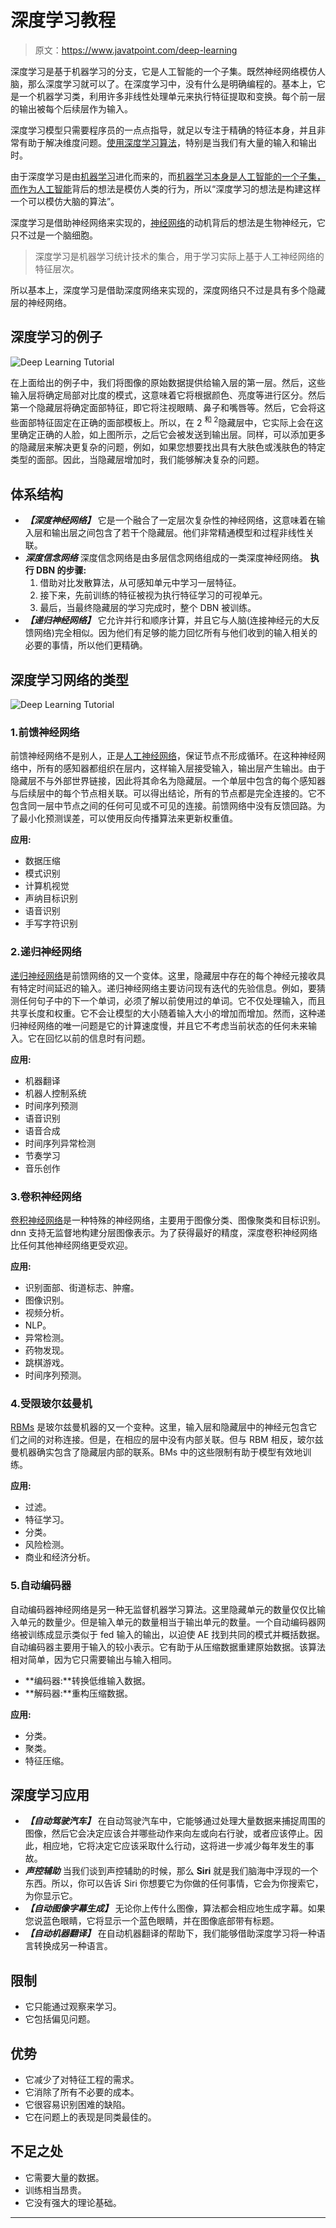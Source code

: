 # 深度学习教程

> 原文：<https://www.javatpoint.com/deep-learning>

深度学习是基于机器学习的分支，它是人工智能的一个子集。既然神经网络模仿人脑，那么深度学习就可以了。在深度学习中，没有什么是明确编程的。基本上，它是一个机器学习类，利用许多非线性处理单元来执行特征提取和变换。每个前一层的输出被每个后续层作为输入。

深度学习模型只需要程序员的一点点指导，就足以专注于精确的特征本身，并且非常有助于解决维度问题。[使用深度学习算法](deep-learning-algorithms)，特别是当我们有大量的输入和输出时。

由于深度学习是由[机器学习](https://www.javatpoint.com/machine-learning)进化而来的，而[机器学习本身是人工智能的一个子集，而作为](https://www.javatpoint.com/machine-learning)[人工智能](https://www.javatpoint.com/artificial-intelligence-tutorial)背后的想法是模仿人类的行为，所以“深度学习的想法是构建这样一个可以模仿大脑的算法”。

深度学习是借助神经网络来实现的，[神经网络](https://www.javatpoint.com/artificial-neural-network)的动机背后的想法是生物神经元，它只不过是一个脑细胞。

> 深度学习是机器学习统计技术的集合，用于学习实际上基于人工神经网络的特征层次。

所以基本上，深度学习是借助深度网络来实现的，深度网络只不过是具有多个隐藏层的神经网络。

## 深度学习的例子

![Deep Learning Tutorial](img/eb2c5278cc1ab5ecc553c4f8ec3bf52c.png)

在上面给出的例子中，我们将图像的原始数据提供给输入层的第一层。然后，这些输入层将确定局部对比度的模式，这意味着它将根据颜色、亮度等进行区分。然后第一个隐藏层将确定面部特征，即它将注视眼睛、鼻子和嘴唇等。然后，它会将这些面部特征固定在正确的面部模板上。所以，在 2 <sup>和 2</sup>隐藏层中，它实际上会在这里确定正确的人脸，如上图所示，之后它会被发送到输出层。同样，可以添加更多的隐藏层来解决更复杂的问题，例如，如果您想要找出具有大肤色或浅肤色的特定类型的面部。因此，当隐藏层增加时，我们能够解决复杂的问题。

## 体系结构

*   ***【深度神经网络】***
    它是一个融合了一定层次复杂性的神经网络，这意味着在输入层和输出层之间包含了若干个隐藏层。他们非常精通模型和过程非线性关联。
*   ***深度信念网络***
    深度信念网络是由多层信念网络组成的一类深度神经网络。
    **执行 DBN 的步骤:**
    1.  借助对比发散算法，从可感知单元中学习一层特征。
    2.  接下来，先前训练的特征被视为执行特征学习的可视单元。
    3.  最后，当最终隐藏层的学习完成时，整个 DBN 被训练。
*   ***【递归神经网络】***
    它允许并行和顺序计算，并且它与人脑(连接神经元的大反馈网络)完全相似。因为他们有足够的能力回忆所有与他们收到的输入相关的必要的事情，所以他们更精确。

## 深度学习网络的类型

![Deep Learning Tutorial](img/1086b8ac2acdadcd4d625085e9be3986.png)

### 1.前馈神经网络

前馈神经网络不是别人，正是[人工神经网络](https://www.javatpoint.com/keras-artificial-neural-networks)，保证节点不形成循环。在这种神经网络中，所有的感知器都组织在层内，这样输入层接受输入，输出层产生输出。由于隐藏层不与外部世界链接，因此将其命名为隐藏层。一个单层中包含的每个感知器与后续层中的每个节点相关联。可以得出结论，所有的节点都是完全连接的。它不包含同一层中节点之间的任何可见或不可见的连接。前馈网络中没有反馈回路。为了最小化预测误差，可以使用反向传播算法来更新权重值。

**应用:**

*   数据压缩
*   模式识别
*   计算机视觉
*   声纳目标识别
*   语音识别
*   手写字符识别

### 2.递归神经网络

[递归神经网络](https://www.javatpoint.com/keras-recurrent-neural-networks)是前馈网络的又一个变体。这里，隐藏层中存在的每个神经元接收具有特定时间延迟的输入。递归神经网络主要访问现有迭代的先验信息。例如，要猜测任何句子中的下一个单词，必须了解以前使用过的单词。它不仅处理输入，而且共享长度和权重。它不会让模型的大小随着输入大小的增加而增加。然而，这种递归神经网络的唯一问题是它的计算速度慢，并且它不考虑当前状态的任何未来输入。它在回忆以前的信息时有问题。

**应用:**

*   机器翻译
*   机器人控制系统
*   时间序列预测
*   语音识别
*   语音合成
*   时间序列异常检测
*   节奏学习
*   音乐创作

### 3.卷积神经网络

[卷积神经网络](https://www.javatpoint.com/keras-convolutional-neural-network)是一种特殊的神经网络，主要用于图像分类、图像聚类和目标识别。dnn 支持无监督地构建分层图像表示。为了获得最好的精度，深度卷积神经网络比任何其他神经网络更受欢迎。

**应用:**

*   识别面部、街道标志、肿瘤。
*   图像识别。
*   视频分析。
*   NLP。
*   异常检测。
*   药物发现。
*   跳棋游戏。
*   时间序列预测。

### 4.受限玻尔兹曼机

[RBMs](https://www.javatpoint.com/keras-restricted-boltzmann-machine) 是玻尔兹曼机器的又一个变种。这里，输入层和隐藏层中的神经元包含它们之间的对称连接。但是，在相应的层中没有内部关联。但与 RBM 相反，玻尔兹曼机器确实包含了隐藏层内部的联系。BMs 中的这些限制有助于模型有效地训练。

**应用:**

*   过滤。
*   特征学习。
*   分类。
*   风险检测。
*   商业和经济分析。

### 5.自动编码器

自动编码器神经网络是另一种无监督机器学习算法。这里隐藏单元的数量仅仅比输入单元的数量少。但是输入单元的数量相当于输出单元的数量。一个自动编码器网络被训练成显示类似于 fed 输入的输出，以迫使 AE 找到共同的模式并概括数据。自动编码器主要用于输入的较小表示。它有助于从压缩数据重建原始数据。该算法相对简单，因为它只需要输出与输入相同。

*   **编码器:**转换低维输入数据。
*   **解码器:**重构压缩数据。

**应用:**

*   分类。
*   聚类。
*   特征压缩。

## 深度学习应用

*   ***【自动驾驶汽车】***
    在自动驾驶汽车中，它能够通过处理大量数据来捕捉周围的图像，然后它会决定应该合并哪些动作来向左或向右行驶，或者应该停止。因此，相应地，它将决定它应该采取什么行动，这将进一步减少每年发生的事故。
*   ***声控辅助***
    当我们谈到声控辅助的时候，那么 **Siri** 就是我们脑海中浮现的一个东西。所以，你可以告诉 Siri 你想要它为你做的任何事情，它会为你搜索它，为你显示它。
*   ***【自动图像字幕生成】***
    无论你上传什么图像，算法都会相应地生成字幕。如果您说蓝色眼睛，它将显示一个蓝色眼睛，并在图像底部带有标题。
*   ***【自动机器翻译】***
    在自动机器翻译的帮助下，我们能够借助深度学习将一种语言转换成另一种语言。

## 限制

*   它只能通过观察来学习。
*   它包括偏见问题。

## 优势

*   它减少了对特征工程的需求。
*   它消除了所有不必要的成本。
*   它很容易识别困难的缺陷。
*   它在问题上的表现是同类最佳的。

## 不足之处

*   它需要大量的数据。
*   训练相当昂贵。
*   它没有强大的理论基础。

* * *